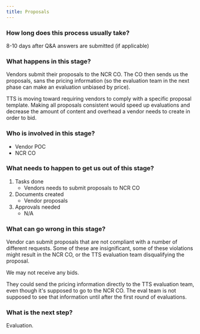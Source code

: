 ```yaml
---
title: Proposals
---
```


### How long does this process usually take?
8-10 days after Q&A answers are submitted (if applicable)

### What happens in this stage? 
Vendors submit their proposals to the NCR CO. The CO then sends us the proposals, sans the pricing information (so the evaluation team in the next phase can make an evaluation unbiased by price).

TTS is moving toward requiring vendors to comply with a specific proposal template. Making all proposals consistent would speed up evaluations and decrease the amount of content and overhead a vendor needs to create in order to bid.

### Who is involved in this stage? 
- Vendor POC
- NCR CO

### What needs to happen to get us out of this stage? 
1. Tasks done
	- Vendors needs to submit proposals to NCR CO
2. Documents created
	- Vendor proposals
3. Approvals needed
	- N/A

### What can go wrong in this stage? 
Vendor can submit proposals that are not compliant with a number of different requests. Some of these are insignificant, some of these violations might result in the NCR CO, or the TTS evaluation team disqualifying the proposal. 

We may not receive any bids.

They could send the pricing information directly to the TTS evaluation team, even though it's supposed to go to the NCR CO. The eval team is not supposed to see that information until after the first round of evaluations.

### What is the next step?
Evaluation.